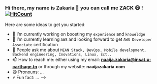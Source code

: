 ### Hi there, my name is Zakaria 👋 you can call me ZACK 😄 ! [![HitCount](http://hits.dwyl.com/ZakariaNaaija/ZakariaNaaija.svg)](http://hits.dwyl.com/ZakariaNaaija/ZakariaNaaija)


Here are some ideas to get you started:

- 🔭 I’m currently working on boosting my `experience` and `knoweldge`
- 🌱 I’m currently learning `AWS` and looking forward to get `AWS Developer Associate` certification 
- 💬 People ask me about `MEAN Stack, DevOps, Mobile development, Backend engineering, Inovations, Linux, Ect..`
- 📫 How to reach me: either using my email: **naaija.zakaria@insat.u-carthage.tn** or through my website: **naaijazakaria.com**
- 😄 Pronouns: ...
- ⚡ Fun fact: ...
-->
